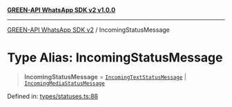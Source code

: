[**GREEN-API WhatsApp SDK v2 v1.0.0**](../README.md)

***

[GREEN-API WhatsApp SDK v2](../globals.md) / IncomingStatusMessage

# Type Alias: IncomingStatusMessage

> **IncomingStatusMessage** = [`IncomingTextStatusMessage`](../interfaces/IncomingTextStatusMessage.md) \| [`IncomingMediaStatusMessage`](../interfaces/IncomingMediaStatusMessage.md)

Defined in: [types/statuses.ts:88](https://github.com/green-api/whatsapp-api-client-js-v2/blob/6c31521abaa4e85365f3538298181cae99417bce/src/types/statuses.ts#L88)
